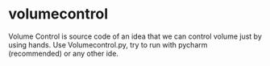 # volumecontrol
Volume Control is source code of an idea that we can control volume just by using hands.
Use Volumecontrol.py, try to run with pycharm (recommended) or any other ide.
